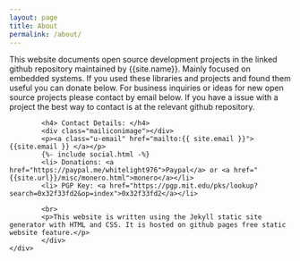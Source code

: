 ```yaml
---
layout: page
title: About
permalink: /about/
---
```

<html>
<body>	
	<div class="bgimage">
		 <div class="container">
			<p> 
			This website documents open source development projects in the linked github repository maintained by {{site.name}}.
			Mainly focused on embedded systems.
			If you used these libraries and projects and found them useful you can donate below.
			For business inquiries or ideas for new open source projects please contact by email below.
			If you have a issue with a project the best way to contact is at the relevant github repository.   
			 </p> 
			
			<h4> Contact Details: </h4>
			<div class="mailiconimage"></div> 
			<p><a class="u-email" href="mailto:{{ site.email }}">{{site.email }} </a></p>
			{%- include social.html -%}
			<li> Donations: <a href="https://paypal.me/whitelight976">Paypal</a> or <a href="{{site.url}}/misc/monero.html">monero</a></li>
			<li> PGP Key: <a href="https://pgp.mit.edu/pks/lookup?search=0x32f33fd2&op=index">0x32f33fd2</a></li>
			
			<br> 
			<p>This website is written using the Jekyll static site generator with HTML and CSS. It is hosted on github pages free static website feature.</p>
			</div>
	</div>		
</body>
</html>


